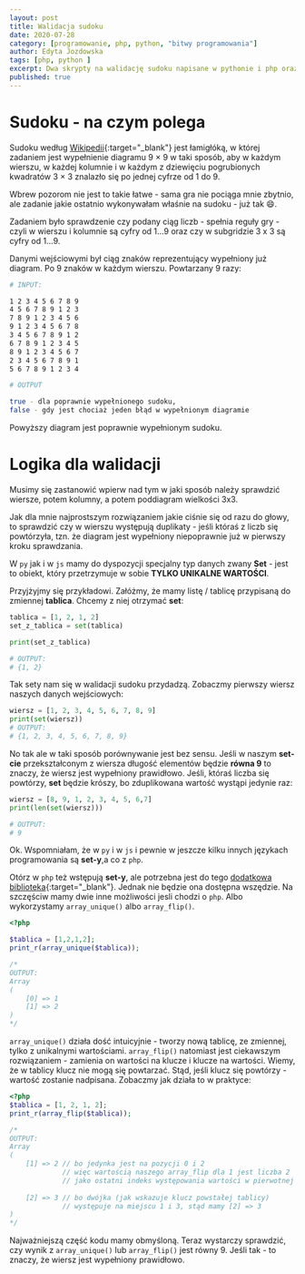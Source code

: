 ```yaml
---
layout: post
title: Walidacja sudoku
date: 2020-07-28
category: [programowanie, php, python, "bitwy programowania"]
author: Edyta Jozdowska
tags: [php, python ]
excerpt: Dwa skrypty na walidację sudoku napisane w pythonie i php oraz omówienie różnic między nimi.
published: true
---
```

# Sudoku - na czym polega
Sudoku według [Wikipedii](https://pl.wikipedia.org/wiki/Sudoku){:target="_blank"} jest łamigłóką, w której zadaniem jest wypełnienie diagramu 9 × 9 w taki sposób, aby w każdym wierszu, w każdej kolumnie i w każdym z dziewięciu pogrubionych kwadratów 3 × 3 znalazło się po jednej cyfrze od 1 do 9. 

Wbrew pozorom nie jest to takie łatwe - sama gra nie pociąga mnie zbytnio, ale zadanie jakie ostatnio wykonywałam właśnie na sudoku - już tak :smile:.

Zadaniem było sprawdzenie czy podany ciąg liczb - spełnia reguły gry - czyli w wierszu i kolumnie są cyfry od 1...9 oraz czy w subgridzie 3 x 3 są cyfry  od 1...9.

Danymi wejściowymi był ciąg znaków reprezentujący wypełniony już diagram. Po 9 znaków w każdym wierszu. Powtarzany 9 razy:
```bash
# INPUT:

1 2 3 4 5 6 7 8 9
4 5 6 7 8 9 1 2 3
7 8 9 1 2 3 4 5 6
9 1 2 3 4 5 6 7 8
3 4 5 6 7 8 9 1 2
6 7 8 9 1 2 3 4 5
8 9 1 2 3 4 5 6 7
2 3 4 5 6 7 8 9 1
5 6 7 8 9 1 2 3 4

# OUTPUT

true - dla poprawnie wypełnionego sudoku, 
false - gdy jest chociaż jeden błąd w wypełnionym diagramie

```
Powyższy diagram jest poprawnie wypełnionym sudoku. 

# Logika dla walidacji
Musimy się zastanowić wpierw nad tym w jaki sposób należy sprawdzić wiersze, potem kolumny, a potem poddiagram wielkości 3x3. 

Jak dla mnie najprostszym rozwiązaniem jakie ciśnie się od razu do głowy, to sprawdzić czy w wierszu występują duplikaty - jeśli któraś z liczb się powtórzyła, tzn. że diagram jest wypełniony niepoprawnie już w pierwszy  kroku sprawdzania. 

W `py` jak i w `js` mamy do dyspozycji specjalny typ danych zwany **Set** - jest to obiekt, który przetrzymuje w sobie **TYLKO UNIKALNE WARTOŚCI**. 

Przyjżyjmy się przykładowi. Załóżmy, że mamy listę / tablicę przypisaną do zmiennej **tablica**. Chcemy z niej otrzymać **set**:

```py
tablica = [1, 2, 1, 2]
set_z_tablica = set(tablica)

print(set_z_tablica)

# OUTPUT:
# {1, 2}
```
Tak sety nam się w walidacji sudoku przydadzą. Zobaczmy pierwszy wiersz naszych danych wejściowych:
```py
wiersz = [1, 2, 3, 4, 5, 6, 7, 8, 9]
print(set(wiersz))
# OUTPUT:
# {1, 2, 3, 4, 5, 6, 7, 8, 9}
```
No tak ale w taki sposób porównywanie jest bez sensu. Jeśli w naszym **set-cie** przekształconym z wiersza długość elementów będzie **równa 9** to znaczy, że wiersz jest wypełniony prawidłowo. Jeśli, któraś liczba się powtórzy, **set** będzie krószy, bo zduplikowana wartość wystąpi jedynie raz:
```py
wiersz = [8, 9, 1, 2, 3, 4, 5, 6,7]
print(len(set(wiersz)))

# OUTPUT:
# 9 
```
Ok. Wspomniałam, że w `py` i w `js` i pewnie w jeszcze kilku innych językach programowania są **set-y**,a  co z `php`.

Otórz w `php` też wstępują **set-y**, ale potrzebna jest do tego [dodatkowa biblioteka](https://www.php.net/manual/en/class.ds-set.php){:target="_blank"}. Jednak nie będzie ona dostępna wszędzie. Na szczęściw mamy dwie inne możliwości jesli chodzi o `php`. Albo wykorzystamy `array_unique()` albo `array_flip()`. 

```php
<?php

$tablica = [1,2,1,2];
print_r(array_unique($tablica));

/* 
OUTPUT: 
Array
(
    [0] => 1
    [1] => 2
)
*/
```
`array_unique()` działa dość intuicyjnie - tworzy nową tablicę, ze zmiennej, tylko z unikalnymi wartościami.
`array_flip()` natomiast jest ciekawszym rozwiązaniem - zamienia on wartości na klucze i klucze na wartości. Wiemy, że w tablicy klucz nie mogą się powtarzać. Stąd, jeśli klucz się powtórzy - wartość zostanie nadpisana. Zobaczmy jak działa to w praktyce:
```php
<?php
$tablica = [1, 2, 1, 2];
print_r(array_flip($tablica));

/*
OUTPUT:
Array
(
    [1] => 2 // bo jedynka jest na pozycji 0 i 2
             // więc wartością naszego array_flip dla 1 jest liczba 2
             // jako ostatni indeks występowania wartości w pierwotnej tablicy $tablica
             
    [2] => 3 // bo dwójka (jak wskazuje klucz powstałej tablicy) 
             // występuje na miejscu 1 i 3, stąd mamy [2] => 3
)
*/
```
Najważniejszą część kodu mamy obmyśloną. Teraz wystarczy sprawdzić, czy wynik z `array_unique()` lub `array_flip()` jest równy 9. Jeśli tak - to znaczy, że wiersz jest wypełniony prawidłowo. 


